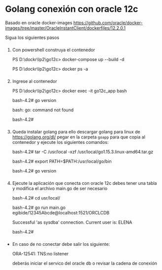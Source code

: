 # Golang conexión con oracle 12c
Basado en oracle docker-images https://github.com/oracle/docker-images/tree/master/OracleInstantClient/dockerfiles/12.2.0.1

Sigua los siguientes pasos
### 

1. Con powershell construya el contenedor

	PS D:\dockr\lp2\go12c> docker-compose up --build -d

	PS D:\dockr\lp2\go12c> docker ps -a

### 
2. Ingrese al contenedor

	PS D:\dockr\lp2\go12c> docker exec -it go12c_app bash

	bash-4.2# go version

	bash: go: command not found

	bash-4.2# 

###
3. Queda instalar golang
para ello descargar golang para linux de https://golang.org/dl/ 
pegar en la carpeta `goapp` para que copia al contenedor
y ejecute los siguientes comandos:

	bash-4.2# tar -C /usr/local -xzf /usr/local/go1.15.3.linux-amd64.tar.gz

	bash-4.2# export PATH=$PATH:/usr/local/go/bin 

	bash-4.2# go version

###
4. Ejecute la aplicación que conecta con oracle 12c
debes tener una tabla y modifica el archivo main.go de ser necesario

	bash-4.2# cd usr/local/

	bash-4.2# go run main.go egibide/12345Abcde@localhost:1521/ORCLCDB

	Successful 'as sysdba' connection. Current user is: ELENA
	
	bash-4.2#

###
* En caso de no conectar debe salir los siguiente:

	ORA-12541: TNS:no listener
	
	deberás iniciar el servico del oracle db o revisar la cadena de conexión
